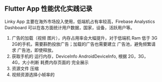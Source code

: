 ## Flutter App  性能优化实践记录

Linky App 主要在海外市场投入使用，低端机占有率较高，Firebase Analystics Dashboard
可以在各方面统计用户数据，国家，设备，活跃用户等。

1. 广告的加载（视频 图片），内存占用率会大幅提升，对于低端机 Ram 低于 3G 2G的手机，需要斟酌投放广告；加载的广告也需要建立
   广告池，避免频繁请求 广告池，即使释放。
2. 获取手机的 运行内存，DeviceInfo AndroidDeviceInfo, 根据 2G，3G，4G，大小判断 耗费内存页面的 完全展示
3. 资源文件 压缩
4. 视频资源选择小帧率的

